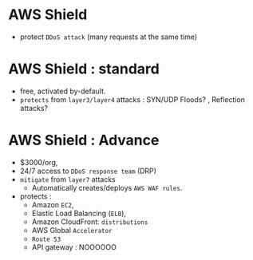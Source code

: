 # AWS Shield
- protect `DDoS attack` (many requests at the same time)

# AWS Shield : standard
- free, activated by-default.
- `protects` from `layer3/layer4` attacks : SYN/UDP Floods? , Reflection attacks?


# AWS Shield : Advance
- $3000/org, 
- 24/7 access to `DDoS response team` (DRP)
- `mitigate` from `layer7` attacks
  - Automatically creates/deploys `AWS WAF rules`.
- protects :
  - Amazon `EC2`, 
  - Elastic Load Balancing (`ELB`),
  - Amazon CloudFront:  `distributions` 
  - AWS Global `Accelerator`
  - `Route 53`
  - API gateway : NOOOOOO